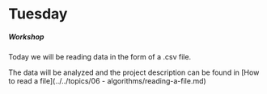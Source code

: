 # Tuesday

##### Workshop

Today we will be reading data in the form of a .csv file. 

The data will be analyzed and the project description can be found in [How to read a file](../../topics/06 - algorithms/reading-a-file.md) 
